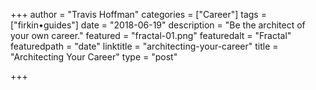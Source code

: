 +++
author = "Travis Hoffman"
categories = ["Career"]
tags = ["firkin•guides"]
date = "2018-06-19"
description = "Be the architect of your own career."
featured = "fractal-01.png"
featuredalt = "Fractal"
featuredpath = "date"
linktitle = "architecting-your-career"
title = "Architecting Your Career"
type = "post"

+++
